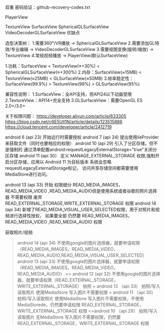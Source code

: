 双重 密码验证：github-recovery-codes.txt



PlayerView  


TextureView SurfaceView SphericalGLSurfaceView VideoDecoderGLSurfaceView 优缺点

选型决策树：
1.需要360°/VR播放 → SphericalGLSurfaceView
2.需要添加GL特效/专业编辑 → VideoDecoderGLSurfaceView
3.需要视图变换(旋转/缩放) → TextureView
4.常规视频播放 → PlayerView(默认SurfaceView)


1.功耗：SurfaceView < TextureView(≈+30%) < SphericalGLSurfaceView(≈+300%)
2.内存：SurfaceView(≈15MB) < TextureView(≈25MB) < GLSurfaceView(≈50MB)
3.帧率稳定性：SurfaceView(99.9%) > TextureView(98%) > GLSurfaceView(95%)

兼容性说明：
1.SurfaceView：全API支持，但API24以下动画受限
2.TextureView：API14+完全支持
3.GLSurfaceView：需要OpenGL ES 2.0+/3.0+




关于权限问题：
https://developer.aliyun.com/article/633305
https://blog.csdn.net/c6E5UlI1N/article/details/123515886
https://cloud.tencent.com/developer/article/2412719

android 6  (api  23) 开始远行时需要授权
android 7  (api  24) 提出使用ileProvider来获取文件（同时也要相应的权限）
android 10 (api 29)  引入了分区存储，但不是强制的
                     通过清单配置android:requestLegacyExternalStorage="true"关闭分区存储
android 11 (api 30） 定义 MANAGE_EXTERNAL_STORAGE 权限,强制开启分区存储，应用以 Android 11 为目标版本
                     系统会忽略requestLegacyExternalStorage标记， 访问共享存储空间都需要使用MediaStore进行访问。

android 13 (api 33)  开始 权限细分 READ_MEDIA_IMAGES，READ_MEDIA_VIDEO ,READ_MEDIA_AUDIO但是使用系统或者谷歌的照片选择器 不需要权限
                     废弃 READ_EXTERNAL_STORAGE,WRITE_EXTERNAL_STORAGE 权限
android 14 (api 34)  新增了READ_MEDIA_VISUAL_USER_SELECTED权限，用于对照片和视频进行选择性授权，
                     如果要全部 仍然要 READ_MEDIA_IMAGES，READ_MEDIA_VIDEO ,READ_MEDIA_AUDIO 权限

获取照片/视频
> android 14  (api 34)  不使用google的图片选择器，就要申请权限（READ_MEDIA_IMAGES，READ_MEDIA_VIDEO，READ_MEDIA_AUDIO,READ_MEDIA_VISUAL_USER_SELECTED）
> android 13  (api 33)  不使用google的图片选择器，就要申请权限（READ_MEDIA_IMAGES，READ_MEDIA_VIDEO，READ_MEDIA_AUDIO）
<= android 12 (api 32)  不使用google的图片选择器，就要申请权限（READ_EXTERNAL_STORAGE，WRITE_EXTERNAL_STORAGE）
拍照 
 >= android 13 （api 33） 拍照/写入读取照片 使用MediaStore 写入图片不需要权限
 >= android 11 （api 30） 拍照/写入读取照片 使用MediaStore 写入图片不需要权限，不使用MediaStorede，仍然要申请权限 READ_EXTERNAL_STORAGE，WRITE_EXTERNAL_STORAGE 权限
<=android 10   （api 29） 拍照/写入读取图片 无MediaStore 写入图片不需要权限，仍然要 READ_EXTERNAL_STORAGE，WRITE_EXTERNAL_STORAGE 权限